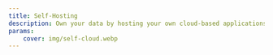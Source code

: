 ```yaml
---
title: Self-Hosting
description: Own your data by hosting your own cloud-based applications.
params:
    cover: img/self-cloud.webp
---
```

